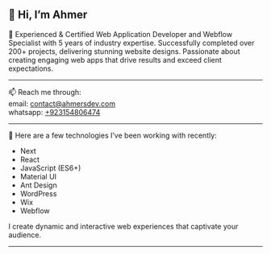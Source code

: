 ## 👋 Hi, I’m Ahmer

👀 Experienced & Certified Web Application Developer and Webflow Specialist with 5 years of industry expertise. Successfully completed over 200+ projects, delivering stunning website designs. Passionate about creating engaging web apps that drive results and exceed client expectations.

<hr />

📫 Reach me through: <br />
email: <a href="mailto:contact@ahmersdev.com" target="_blank">contact@ahmersdev.com</a><br />
whatsapp: <a href="https://wa.me/+923154806474" target="_blank">+923154806474</a>

<hr />
🌱 Here are a few technologies I’ve been working with recently:
  <ul>
    <li>Next</li>
    <li>React</li>
    <li>JavaScript (ES6+)</li>
    <li>Material UI</li>
    <li>Ant Design</li>
    <li>WordPress</li>
    <li>Wix</li>
    <li>Webflow</li>
  </ul>
  I create dynamic and interactive web experiences that captivate your audience.
  <hr />


<!---
ahmersdev/ahmersdev is a ✨ special ✨ repository because its `README.md` (this file) appears on your GitHub profile.
You can click the Preview link to take a look at your changes.
--->
